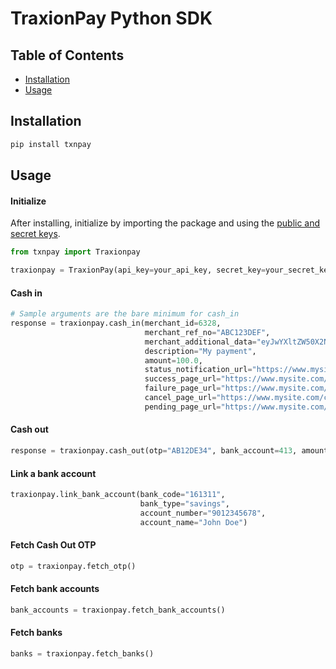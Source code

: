 # TraxionPay Python SDK

## Table of Contents

- [Installation](#installation)
- [Usage](#usage)

## Installation
```sh
pip install txnpay
```

## Usage

#### Initialize
After installing, initialize by importing the package and using the [public and secret keys](https://dev.traxionpay.com/developers-guide).
```python
from txnpay import Traxionpay

traxionpay = TraxionPay(api_key=your_api_key, secret_key=your_secret_key)
```
#### Cash in
```python
# Sample arguments are the bare minimum for cash_in
response = traxionpay.cash_in(merchant_id=6328,
                              merchant_ref_no="ABC123DEF",
                              merchant_additional_data="eyJwYXltZW50X2NvZGUiOiAiQUJDMTIzREVGNDU2IA=",
                              description="My payment",
                              amount=100.0,
                              status_notification_url="https://www.mysite.com/callback",
                              success_page_url="https://www.mysite.com/success",
                              failure_page_url="https://www.mysite.com/failed",
                              cancel_page_url="https://www.mysite.com/cancelled",
                              pending_page_url="https://www.mysite.com/pending")
```
#### Cash out
```python
response = traxionpay.cash_out(otp="AB12DE34", bank_account=413, amount=100.0)
```
#### Link a bank account
```python
traxionpay.link_bank_account(bank_code="161311",
                             bank_type="savings",
                             account_number="9012345678",
                             account_name="John Doe")
```
#### Fetch Cash Out OTP
```python
otp = traxionpay.fetch_otp()
```
#### Fetch bank accounts
```python
bank_accounts = traxionpay.fetch_bank_accounts()
```
#### Fetch banks
```python
banks = traxionpay.fetch_banks()
```

